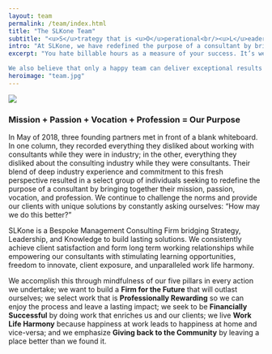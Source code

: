 ```yaml
---
layout: team
permalink: /team/index.html
title: "The SLKone Team"
subtitle: "<u>S</u>trategy that is <u>O</u>perational<br/><u>L</u>eadership that <u>N</u>ets Results<br/><u>K</u>nowledge that is <u>E</u>xecutable<br/>"
intro: "At SLKone, we have redefined the purpose of a consultant by bringing all those things we used to think about into action."
excerpt: "You hate billable hours as a measure of your success. It’s well-understood that as a metric, it’s completely counterintuitive to the best interest of our clients. It’s also one of the things SLKone does differently. 

We also believe that only a happy team can deliver exceptional results for our clients, which is why we foster an environment where your productivity, intellectual development, and personal growth is in harmony with the wellbeing of you and your family."
heroimage: "team.jpg"
---
```

<img src="https://slkone.com/images/team-members/Team-2024.jpg">

### Mission + Passion + Vocation + Profession = Our Purpose

In May of 2018, three founding partners met in front of a blank whiteboard. In one column, they recorded everything they disliked about working with consultants while they were in industry; in the other, everything they disliked about the consulting industry while they were consultants. Their blend of deep industry experience and commitment to this fresh perspective resulted in a select group of individuals seeking to redefine the purpose of a consultant by bringing together their mission, passion, vocation, and profession. We continue to challenge the norms and provide our clients with unique solutions by constantly asking ourselves: “How may we do this better?”

SLKone is a Bespoke Management Consulting Firm bridging Strategy, Leadership, and Knowledge to build lasting solutions. We consistently achieve client satisfaction and form long term working relationships while empowering our consultants with stimulating learning opportunities, freedom to innovate, client exposure, and unparalleled work life harmony. 

We accomplish this through mindfulness of our five pillars in every action we undertake; we want to build a **Firm for the Future** that will outlast ourselves; we select work that is **Professionally Rewarding** so we can enjoy the process and leave a lasting impact; we seek to be **Financially Successful** by doing work that enriches us and our clients; we live **Work Life Harmony** because happiness at work leads to happiness at home and vice-versa; and we emphasize **Giving back to the Community** by leaving a place better than we found it.  
